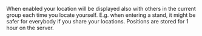 When enabled your location will be displayed also with others in the current group each time you locate yourself. E.g. when entering a stand, it might be safer for everybody if you share your locations. Positions are stored for 1 hour on the server.